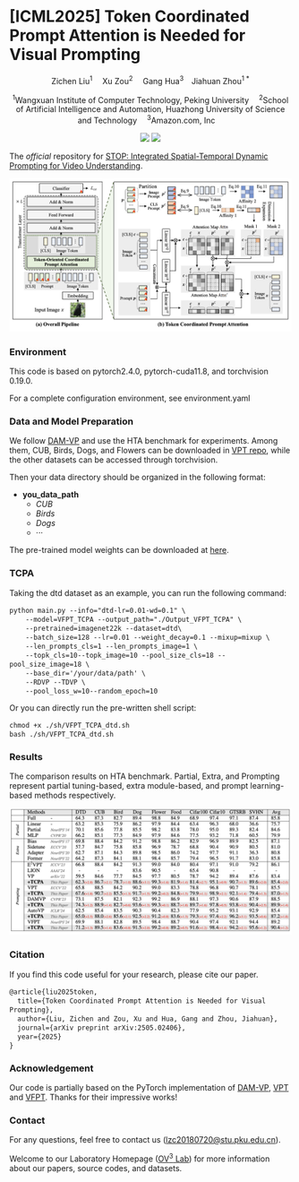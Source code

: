 
# [ICML2025] Token Coordinated Prompt Attention is Needed for Visual Prompting

<div align="center">

<div>
      Zichen Liu<sup>1</sup>&emsp; Xu Zou<sup>2</sup>&emsp; Gang Hua<sup>3</sup>&emsp;Jiahuan Zhou<sup>1 *</sup>
  </div>
<div>

  <sup>1</sup>Wangxuan Institute of Computer Technology, Peking University&emsp;
  <sup>2</sup>School of Artificial Intelligence and Automation, Huazhong University of Science and Technology&emsp;
  <sup>3</sup>Amazon.com, Inc&emsp;


</div>
</div>
<p align="center">
  <a href='https://arxiv.org/pdf/2505.02406'><img src='https://img.shields.io/badge/Arxiv-2505.02406-A42C25.svg?logo=arXiv'></a>
  <a href="https://github.com/zhoujiahuan1991/ICML2025-TCPA"><img src="https://hitscounter.dev/api/hit?url=https%3A%2F%2Fgithub.com%2Fzhoujiahuan1991%2FICML2025-TCPA&label=TCPA&icon=github&color=%233d8bfd"></a>
</p>





The *official* repository for  [STOP: Integrated Spatial-Temporal Dynamic Prompting for Video Understanding](https://arxiv.org/pdf/2503.15973).


![Framework](figs/Framework.png)



### Environment 
This code is based on pytorch2.4.0, pytorch-cuda11.8, and torchvision 0.19.0.

For a complete configuration environment, see environment.yaml


### Data and Model Preparation

We follow [DAM-VP](https://github.com/shikiw/DAM-VP) and use the HTA benchmark for experiments. Among them, CUB, Birds, Dogs, and Flowers can be downloaded in [VPT repo](https://github.com/KMnP/vpt), while the other datasets can be accessed through torchvision.



Then your data directory should be organized in the following format:

- **you_data_path**
  - *CUB*
  - *Birds*
  - *Dogs*
  - ···

The pre-trained model weights can be downloaded at [here](https://drive.google.com/file/d/1zvIqdml4KVArPuWspoHKU7a6e0uAunF8/view?usp=sharing).



### TCPA
Taking the dtd dataset as an example, you can run the following command:
```
python main.py --info="dtd-lr=0.01-wd=0.1" \
    --model=VFPT_TCPA --output_path="./Output_VFPT_TCPA" \
    --pretrained=imagenet22k --dataset=dtd\
    --batch_size=128 --lr=0.01 --weight_decay=0.1 --mixup=mixup \
    --len_prompts_cls=1 --len_prompts_image=1 \
    --topk_cls=10--topk_image=10 --pool_size_cls=18 --pool_size_image=18 \
    --base_dir='/your/data/path' \
    --RDVP --TDVP \
    --pool_loss_w=10--random_epoch=10
```
Or you can directly run the pre-written shell script:
```
chmod +x ./sh/VFPT_TCPA_dtd.sh
bash ./sh/VFPT_TCPA_dtd.sh
```



### Results

The comparison results on HTA benchmark. Partial, Extra, and Prompting represent partial tuning-based, extra module-based, and prompt learning-based methods respectively.

![Results](figs/Results.png)


### Citation
If you find this code useful for your research, please cite our paper.
```
@article{liu2025token,
  title={Token Coordinated Prompt Attention is Needed for Visual Prompting},
  author={Liu, Zichen and Zou, Xu and Hua, Gang and Zhou, Jiahuan},
  journal={arXiv preprint arXiv:2505.02406},
  year={2025}
}
```


### Acknowledgement
Our code is partially based on the PyTorch implementation of [DAM-VP](https://github.com/shikiw/DAM-VP), [VPT](https://github.com/KMnP/vpt) and [VFPT](https://github.com/runtsang/VFPT). Thanks for their impressive works!

### Contact
For any questions, feel free to contact us ([lzc20180720@stu.pku.edu.cn](lzc20180720@stu.pku.edu.cn)).

Welcome to our Laboratory Homepage ([OV<sup>3</sup> Lab](https://zhoujiahuan1991.github.io/)) for more information about our papers, source codes, and datasets.



